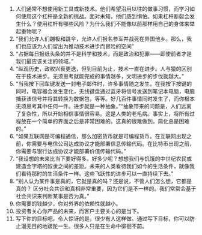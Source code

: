 1. 人们通常不想使用新工具或新技术。他们希望沿用以往的做事习惯，而学习如何使用这个杠杆是全新的挑战。面对未知，他们感到惧怕。如果杠杆断裂会发生什么？使用杠杆有哪些风险？为什么我们不能像以前那样用自己的身体来举起重物呢？
2. “我们允许人们蹦极和跳伞，允许人们报名参军并战死在异国他乡。那么，我们也应该为人们留出为推动技术进步而冒险的空间”
3. “占据每日报纸头条的并不是科学和技术，而是政治和犯罪——即使前者才是我们最应该关注的领域。”
4. “纵观历史，政权兴衰更迭，但到目前为止，技术一直在进步。人与猿的区别在于技术进步。无须思考就能完成的事情越多，文明进步的步伐就越大。”
5. “当我按下回车键发送一封电子邮件时，许多事情随之发生。在我按下按键的同时，电容器会发生变化，无线键盘通过蓝牙将信号发送到笔记本电脑，电脑捕获该信号并将其转换为数据包，等等。好几百件事情同时发生了，而你根本无须思考其中任何一件。进步就是一种抽象。”“抽象带来的问题是，人们远离了复杂性，所以开始相信事情很容易。这是人类的老毛病。事实上，将所有过程放在一个简单的界面之后是非常困难的。这真的很难做到。简化总是困难的。”
6. “如果互联网是可编程通信，那么加密货币就是可编程货币。在互联网出现之前，你需要与电信公司达成协议才能部署信息传输代码。在比特币出现之前，你需要与银行达成协议才能部署价值传输代码。”
7. “我设想的未来比当下要好得多。好多少呢？想想我们与饥饿的中世纪农民或建造金字塔的奴隶之间的差距。未来的人类看待我们如今的生活条件，就像我们看待那时的生活条件一样。这些飞跃性的进步可以一直持续下去。”
8. “别人认为某件事是真的，它就是真的吗？还是说，不管人们怎么想，它都是真的？
	区分社会共识和真相非常重要，因为它们是不一样的。我们常常会基于社会共识来判断某事是否为真。”
9. 你需要的钱越少，你对外界的依赖性就越小。
10. 投资者关心你产品的未来，而客户主要关心的是当下。
11. 写下你的目标吧。令人惊讶的是，很少有人这样做。通过写下目标，你可以防止漫无目的地蹉跎一生。很多人只是在生命中徘徊不前。